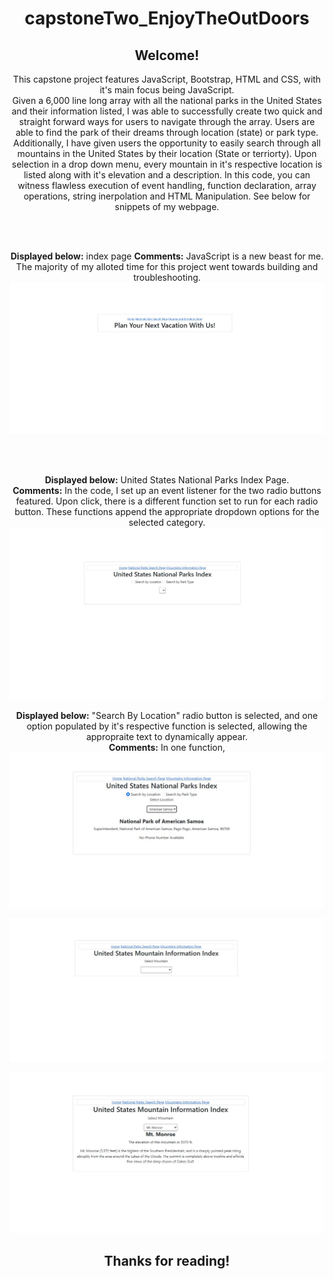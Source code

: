 <h1 align="center";>capstoneTwo_EnjoyTheOutDoors</h1>

<h2 align="center">Welcome!</h2>
<p align="center"; text=15px;>
 This capstone project features JavaScript, Bootstrap, HTML and CSS, with it's main focus being JavaScript.
 <br>
 Given a 6,000 line long array with all the national parks in the United States and their information listed, I was able to successfully create two quick and straight forward ways for users to navigate through the array. Users are able to find the park of their dreams through location (state) or park type. 
 <br>
 Additionally, I have given users the opportunity to easily search through all mountains in the United States by their location (State or terriorty). Upon selection in a drop down menu, every mountain in it's respective location is listed along with it's elevation and a description. 
  In this code, you can witness flawless execution of event handling, function declaration, array operations, string inerpolation and HTML Manipulation.
 See below for snippets of my webpage. 
</p>
<br>
<br>
<p align="center">
 <b>Displayed below:</b> index page
 <b>Comments:</b> JavaScript is a new beast for me. The majority of my alloted time for this project went towards building and troubleshooting.
  <img src="https://github.com/Alexisxcampos/capstoneTwo_EnjoyTheOutDoors/blob/main/readme/index.JPG?raw=true" alt="Home Page of capstoneTwo"/>
</p>
<br>
<br>
<p align="center">
 <b>Displayed below:</b> United States National Parks Index Page.
 <br>
 <b>Comments:</b> In the code, I set up an event listener for the two radio buttons featured. Upon click, there is a different function set to run for each radio button. These functions append the appropriate dropdown options for the selected category. 
  <img src=https://github.com/Alexisxcampos/capstoneTwo_EnjoyTheOutDoors/blob/main/readme/NPSP.JPG?raw=true" alt="United States National Parks Index"/>
</p>
<p align="center">
 <b>Displayed below:</b> "Search By Location" radio button is selected, and one option populated by it's respective function is selected, allowing the appropraite text to dynamically appear.
 <br>
 <b>Comments:</b> In one function, 
  <img src="https://github.com/Alexisxcampos/capstoneTwo_EnjoyTheOutDoors/blob/main/readme/NPSPEx.JPG?raw=true" alt="United States National Parks Index example"/>
</p>
<p align="center">
  <img src="https://github.com/Alexisxcampos/capstoneTwo_EnjoyTheOutDoors/blob/main/readme/USMII.JPG" alt="United States Mountain Information Index"/>
</p>
<p align="center">
  <img src="https://github.com/Alexisxcampos/capstoneTwo_EnjoyTheOutDoors/blob/main/readme/USMIIEx.JPG?raw=true" alt="United States Mountain Information Index"/>
</p>
<h2 align="center"> Thanks for reading!</h2>

###
